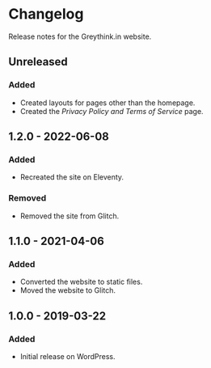 # Changelog

Release notes for the Greythink.in website.



## Unreleased

### Added
- Created layouts for pages other than the homepage.
- Created the *Privacy Policy and Terms of Service* page.



## 1.2.0 - 2022-06-08

### Added
- Recreated the site on Eleventy.

### Removed
- Removed the site from Glitch.



## 1.1.0 - 2021-04-06

### Added
- Converted the website to static files.
- Moved the website to Glitch.



## 1.0.0 - 2019-03-22

### Added
- Initial release on WordPress.